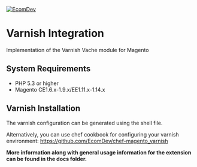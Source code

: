 <a href="http://www.ecomdev.org/services/magento-development?utm_source=github&utm_medium=logo&utm_campaign=github">![EcomDev](http://www.ecomdev.org/wp-content/themes/ecomdev/images/logo.png)</a>

Varnish Integration
===========================

Implementation of the Varnish Vache module for Magento

System Requirements
-------------------
* PHP 5.3 or higher
* Magento CE1.6.x-1.9.x/EE1.11.x-1.14.x

Varnish Installation
--------------------

The varnish configuration can be generated using the shell file.

Alternatively, you can use chef cookbook for configuring your varnish environment:
https://github.com/EcomDev/chef-magento_varnish

**More information along with general usage information for the extension can be found in the docs folder.**
